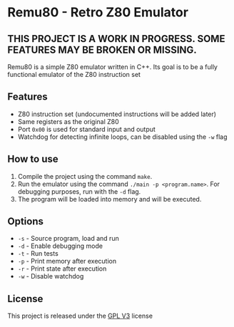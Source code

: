# Remu80 - Retro Z80 Emulator

## THIS PROJECT IS A WORK IN PROGRESS. SOME FEATURES MAY BE BROKEN OR MISSING.

Remu80 is a simple Z80 emulator written in C++. Its goal is to be a fully functional emulator of the Z80 instruction set

## Features
- Z80 instruction set (undocumented instructions will be added later)
- Same registers as the original Z80
- Port ```0x00``` is used for standard input and output
- Watchdog for detecting infinite loops, can be disabled using the ```-w``` flag

## How to use
1. Compile the project using the command ```make```.
2. Run the emulator using the command ```./main -p <program.name>```. For debugging purposes, run with the ```-d``` flag.
3. The program will be loaded into memory and will be executed.

## Options
- ```-s``` - Source program, load and run
- ```-d``` - Enable debugging mode
- ```-t``` - Run tests
- ```-p``` - Print memory after execution
- ```-r``` - Print state after execution
- ```-w``` - Disable watchdog

## License
This project is released under the [GPL V3](https://www.gnu.org/licenses/gpl-3.0.en.html) license